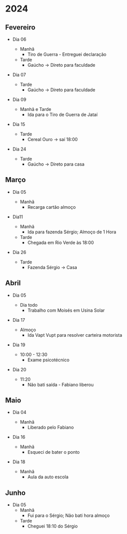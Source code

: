# 2024
## Fevereiro

- Dia 06
	- Manhã
		- Tiro de Guerra - Entreguei declaração
	- Tarde
		- Gaúcho -> Direto para faculdade

- Dia 07
	- Tarde
		- Gaúcho -> Direto para faculdade

- Dia 09
	- Manhã e Tarde
		- Ida para o Tiro de Guerra de Jataí

- Dia 15
	- Tarde
		- Cereal Ouro -> saí 18:00

- Dia 24
	- Tarde
		- Gaúcho -> Direto para casa

## Março

- Dia 05
	- Manhã
		- Recarga cartão almoço

- Dia11
	- Manhã
		- Ida para fazenda Sérgio; Almoço de 1 Hora
	- Tarde
		- Chegada em Rio Verde às 18:00

- Dia 26
	- Tarde
		- Fazenda Sérgio -> Casa

## Abril

- Dia 05
	- Dia todo
		- Trabalho com Moisés em Usina Solar

- Dia 17
	- Almoço
		- Ida Vapt Vupt para resolver carteira motorista

- Dia 19
	- 10:00 - 12:30
		- Exame psicotécnico

- Dia 20
	- 11:20
		- Não bati saída - Fabiano liberou

## Maio

- Dia 04
	- Manhã
		- Liberado pelo Fabiano

- Dia 16
	- Manhã
		- Esqueci de bater o ponto

- Dia 18
	- Manhã
		- Aula da auto escola

## Junho

- Dia 05
	- Manhã
		- Fui para o Sérgio; Não bati hora almoço
	- Tarde
		- Cheguei 18:10 do Sérgio

